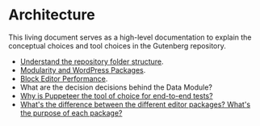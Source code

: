 # Architecture

This living document serves as a high-level documentation to explain the conceptual choices and tool choices in the Gutenberg repository.

- [Understand the repository folder structure](/docs/architecture/folder-structure.md).
- [Modularity and WordPress Packages](/docs/architecture/modularity.md).
- [Block Editor Performance](/docs/architecture/performance.md).
- What are the decision decisions behind the Data Module?
- [Why is Puppeteer the tool of choice for end-to-end tests?](/docs/architecture/automated-testing.md)
- [What's the difference between the different editor packages? What's the purpose of each package?](/docs/architecture/modularity.md#whats-the-difference-between-the-different-editor-packages-whats-the-purpose-of-each-package)
